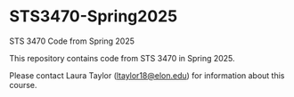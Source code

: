 # STS3470-Spring2025
STS 3470 Code from Spring 2025

This repository contains code from STS 3470 in Spring 2025. 

Please contact Laura Taylor (ltaylor18@elon.edu) for information about this course.
